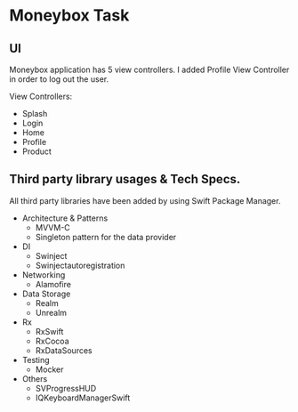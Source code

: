 # Moneybox Task
## UI
Moneybox application has 5 view controllers. I added Profile View Controller in order to log out the user.

View Controllers:
- Splash
- Login
- Home
- Profile
- Product

## Third party library usages & Tech Specs.

All third party libraries have been added by using Swift Package Manager.

* Architecture & Patterns
  - MVVM-C
  - Singleton pattern for the data provider
* DI
  - Swinject
  - Swinjectautoregistration
* Networking
  - Alamofire
* Data Storage
  - Realm
  - Unrealm
* Rx
  - RxSwift
  - RxCocoa
  - RxDataSources
* Testing
  - Mocker
* Others
  - SVProgressHUD
  - IQKeyboardManagerSwift
